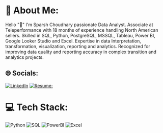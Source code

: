 # 💫 About Me:
Hello "👋" I'm Sparsh Choudhary passionate Data Analyst.
Associate at Teleperformance with 18 months of experience handling North American sellers. Skilled in SQL, Python, PostgreSQL, MSSQL, Tableau, Power BI, Google Looker Studio and Excel. Expertise in data Interpretation, transformation, visualization, reporting and analytics. Recognized for improving data quality and reporting accuracy in complex transition and analytics projects. 

## 🌐 Socials:
[![LinkedIn](https://img.shields.io/badge/LinkedIn-%230077B5.svg?logo=linkedin&logoColor=white)](https://www.linkedin.com/in/sparsh-choudhary-780a98296/) 
[![Resume:](https://img.shields.io/badge/Resume-%230077B5.svg?logo=Resume&logoColor=#800080)](https://docs.google.com/document/d/1-r1qHj7It4iOjbsq1yPaGJ9zlaT1XBNb/edit#heading=h.j0lxbwqfggph)

# 💻 Tech Stack:
![Python](https://img.shields.io/badge/python-3670A0?style=for-the-badge&logo=python&logoColor=ffdd54) 
![SQL](https://img.shields.io/badge/mysql-3670A0?style=for-the-badge&logo=mysql&logoColor=ffdd54)
![PowerBI](https://img.shields.io/badge/PowerBI-%23323330.svg?style=for-the-badge&logo=PowerBI&logoColor=%23F7DF1E) 
![Excel](https://img.shields.io/badge/Excel-%23E34F26.svg?style=for-the-badge&logo=Excel&logoColor=white) 

